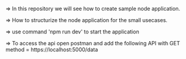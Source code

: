 => In this repository we will see how to create sample node application.


=> How to structurize the node application for the small usecases.


=> use command 'npm run dev' to start the application
   
   
=> To access the api open postman and add the following API with GET method = https://localhost:5000/data
